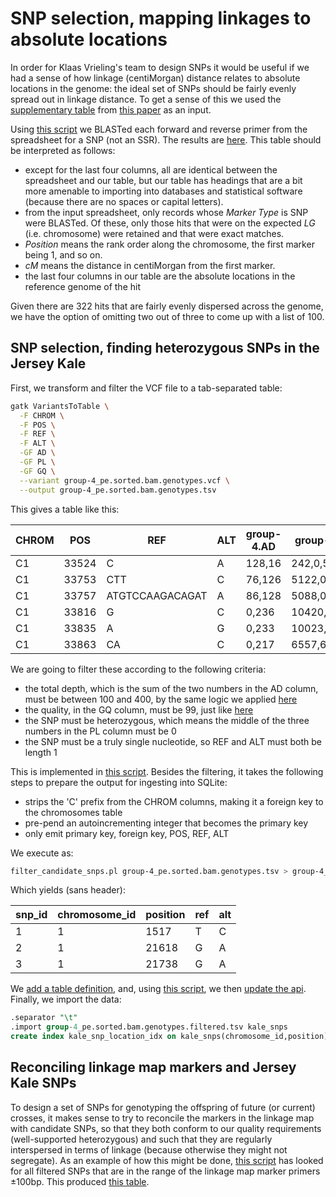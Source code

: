 SNP selection, mapping linkages to absolute locations
=====================================================

In order for Klaas Vrieling's team to design SNPs it would be useful if we had a sense
of how linkage (centiMorgan) distance relates to absolute locations in the genome:
the ideal set of SNPs should be fairly evenly spread out in linkage distance. To get
a sense of this we used the [supplementary table](12864_2012_4560_MOESM1_ESM.xls) from
[this paper](https://doi.org/10.1186/1471-2164-13-523) as an input.

Using [this script](../../script/blast_gene_map.pl) we BLASTed each forward and reverse
primer from the spreadsheet for a SNP (not an SSR). The results are [here](linkages_to_abs.tsv).
This table should be interpreted as follows:

- except for the last four columns, all are identical between the spreadsheet and our table,
  but our table has headings that are a bit more amenable to importing into databases and
  statistical software (because there are no spaces or capital letters).
- from the input spreadsheet, only records whose *Marker Type* is SNP were BLASTed. Of these,
  only those hits that were on the expected *LG* (i.e. chromosome) were retained and that were
  exact matches.
- *Position* means the rank order along the chromosome, the first marker being 1, and so on.
- *cM* means the distance in centiMorgan from the first marker.
- the last four columns in our table are the absolute locations in the reference genome of
  the hit

Given there are 322 hits that are fairly evenly dispersed across the genome, we have the
option of omitting two out of three to come up with a list of 100.

SNP selection, finding heterozygous SNPs in the Jersey Kale
-----------------------------------------------------------

First, we transform and filter the VCF file to a tab-separated table:

```bash
gatk VariantsToTable \
  -F CHROM \
  -F POS \
  -F REF \
  -F ALT \
  -GF AD \
  -GF PL \
  -GF GQ \
  --variant group-4_pe.sorted.bam.genotypes.vcf \
  --output group-4_pe.sorted.bam.genotypes.tsv 
```

This gives a table like this:

| CHROM | POS   | REF             | ALT | group-4.AD | group-4.PL  | group-4.GQ |
|-------|-------|-----------------|-----|------------|-------------|------------|
| C1    | 33524 | C               | A   | 128,16     | 242,0,5162  | 99         |
| C1    | 33753 | CTT             | C   | 76,126     | 5122,0,2797 | 99         |
| C1    | 33757 | ATGTCCAAGACAGAT | A   | 86,128     | 5088,0,3255 | 99         |
| C1    | 33816 | G               | C   | 0,236      | 10420,710,0 | 99         |
| C1    | 33835 | A               | G   | 0,233      | 10023,699,0 | 99         |
| C1    | 33863 | CA              | C   | 0,217      | 6557,652,0  | 99         |

We are going to filter these according to the following criteria:

- the total depth, which is the sum of the two numbers in the AD column, must be between
  100 and 400, by the same logic we applied [here](https://github.com/naturalis/brassica-snps/blob/master/script/QTLseqr.R#L56-L57)
- the quality, in the GQ column, must be 99, just like [here](https://github.com/naturalis/brassica-snps/blob/master/script/QTLseqr.R#L59)
- the SNP must be heterozygous, which means the middle of the three numbers in the PL
  column must be 0
- the SNP must be a truly single nucleotide, so REF and ALT must both be length 1

This is implemented in [this script](../../script/filter_candidate_snps.pl). Besides the filtering,
it takes the following steps to prepare the output for ingesting into SQLite:

- strips the 'C' prefix from the CHROM columns, making it a foreign key to the chromosomes table
- pre-pend an autoincrementing integer that becomes the primary key
- only emit primary key, foreign key, POS, REF, ALT

We execute as:

```bash
filter_candidate_snps.pl group-4_pe.sorted.bam.genotypes.tsv > group-4_pe.sorted.bam.genotypes.filtered.tsv
```

Which yields (sans header):

| snp_id | chromosome_id | position | ref | alt |
|--------|---------------|----------|-----|-----|
| 1      | 1             | 1517     | T   | C   |
| 2      | 1             | 21618    | G   | A   |
| 3      | 1             | 21738    | G   | A   |

We [add a table definition](https://github.com/naturalis/brassica-snps/commit/cdf480c8ff40e0b188058f63cc8000bf6b09e2e2),
and, using [this script](../../sql/make_dbix_api.sh), we then
[update the api](https://github.com/naturalis/brassica-snps/commit/46578876f1e4f8914cbcc2ac0f1b14bdd094bbad).
Finally, we import the data:

```sql
.separator "\t"
.import group-4_pe.sorted.bam.genotypes.filtered.tsv kale_snps
create index kale_snp_location_idx on kale_snps(chromosome_id,position);
```

Reconciling linkage map markers and Jersey Kale SNPs
----------------------------------------------------

To design a set of SNPs for genotyping the offspring of future (or current) crosses, it makes sense to try
to reconcile the markers in the linkage map with candidate SNPs, so that they both conform to our quality
requirements (well-supported heterozygous) and such that they are regularly interspersed in terms of 
linkage (because otherwise they might not segregate). As an example of how this might be done, 
[this script](../../script/reconcile_linkage_kale_snps.pl) has looked for all filtered SNPs that are in the
range of the linkage map marker primers ±100bp. This produced 
[this table](kale_snps_near_markers.tsv).

